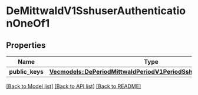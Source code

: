 # DeMittwaldV1SshuserAuthenticationOneOf1

## Properties

Name | Type | Description | Notes
------------ | ------------- | ------------- | -------------
**public_keys** | [**Vec<models::DePeriodMittwaldPeriodV1PeriodSshuserPeriodPublicKey>**](de.mittwald.v1.sshuser.PublicKey.md) |  | 

[[Back to Model list]](../README.md#documentation-for-models) [[Back to API list]](../README.md#documentation-for-api-endpoints) [[Back to README]](../README.md)


